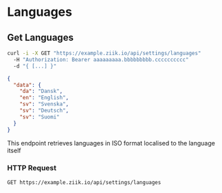 # Languages

## Get Languages

```bash
curl -i -X GET "https://example.ziik.io/api/settings/languages"
  -H "Authorization: Bearer aaaaaaaaa.bbbbbbbbb.cccccccccc"
  -d "{ [...] }"
```

```json
{
  "data": {
    "da": "Dansk",
    "en": "English",
    "sv": "Svenska",
    "sv": "Deutsch",
    "sv": "Suomi"
  }
}
```

This endpoint retrieves languages in ISO format localised to the language itself

### HTTP Request

`GET https://example.ziik.io/api/settings/languages`